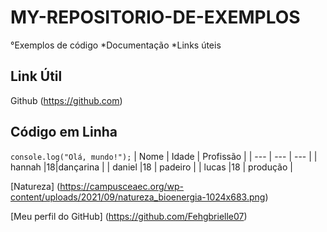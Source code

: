 # MY-REPOSITORIO-DE-EXEMPLOS
°Exemplos de código 
*Documentação
*Links úteis

## Link Útil
Github (https://github.com)
## Código em Linha
`console.log("Olá, mundo!");`
| Nome | Idade | Profissão |
| --- | --- | --- |
| hannah |18|dançarina |
| daniel  |18 | padeiro |
| lucas |18 | produção |

[Natureza]
(https://campusceaec.org/wp-content/uploads/2021/09/natureza_bioenergia-1024x683.png)

[Meu perfil do GitHub]
(https://github.com/Fehgbrielle07)
